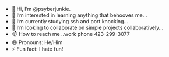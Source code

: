 - 👋 Hi, I’m @psyberjunkie. 
- 👀 I’m interested in learning anything that behooves me...
- 🌱 I’m currently studying ssh and port knocking...
- 💞️ I’m looking to collaborate on simple projects collaboratively...
- 📫 How to reach me ..work phone 423-299-3077
- 😄 Pronouns: He/Him
- ⚡ Fun fact: I hate fun!

<!---
psyberjunkie/psyberjunkie is a ✨ special ✨ repository because its `README.md` (this file) appears on your GitHub profile.
You can click the Preview link to take a look at your changes.
--->
